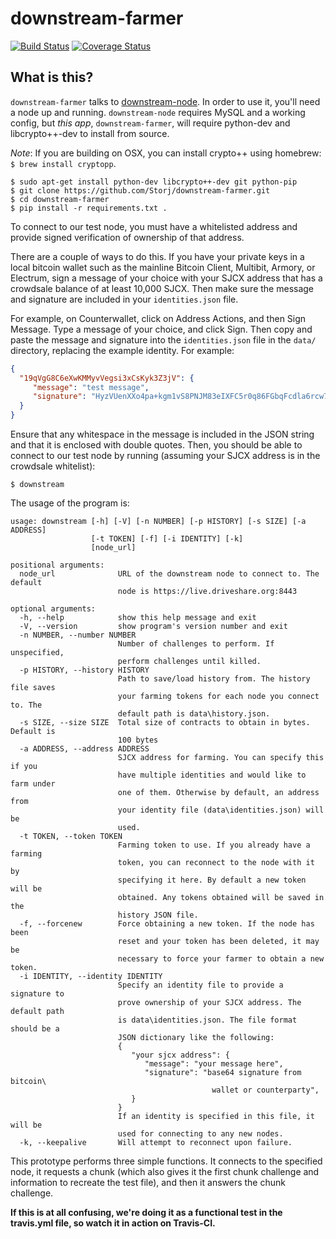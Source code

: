 downstream-farmer
=================

[![Build Status](https://travis-ci.org/Storj/downstream-farmer.svg?branch=master)](https://travis-ci.org/Storj/downstream-farmer)  [![Coverage Status](https://img.shields.io/coveralls/Storj/downstream-farmer.svg)](https://coveralls.io/r/Storj/downstream-farmer?branch=master)


## What is this?

`downstream-farmer` talks to [downstream-node](https://github.com/Storj/downstream-node).  In order to use it, you'll need a node up and running.  `downstream-node` requires MySQL and a working config, but *this app*, `downstream-farmer`, will require python-dev and libcrypto++-dev to install from source.

*Note*: If you are building on OSX, you can install crypto++ using homebrew: `$ brew install cryptopp`.

```
$ sudo apt-get install python-dev libcrypto++-dev git python-pip
$ git clone https://github.com/Storj/downstream-farmer.git
$ cd downstream-farmer
$ pip install -r requirements.txt .
```

To connect to our test node, you must have a whitelisted address and provide signed verification of ownership of that address.

There are a couple of ways to do this.  If you have your private keys in a local bitcoin wallet such as the mainline Bitcoin Client, Multibit, Armory, or Electrum, sign a message of your choice with your SJCX address that has a crowdsale balance of at least 10,000 SJCX.  Then make sure the message and signature are included in your `identities.json` file.

For example, on Counterwallet, click on Address Actions, and then Sign Message.  Type a message of your choice, and click Sign.  Then copy and paste the message and signature into the `identities.json` file in the `data/` directory, replacing the example identity.  For example:

```json
{
  "19qVgG8C6eXwKMMyvVegsi3xCsKyk3Z3jV": {
	 "message": "test message",
	 "signature": "HyzVUenXXo4pa+kgm1vS8PNJM83eIXFC5r0q86FGbqFcdla6rcw72/ciXiEPfjli3ENfwWuESHhv6K9esI0dl5I="
  }
}
```

Ensure that any whitespace in the message is included in the JSON string and that it is enclosed with double quotes.  Then, you should be able to connect to our test node by running (assuming your SJCX address is in the crowdsale whitelist):

```
$ downstream
```

The usage of the program is:

```
usage: downstream [-h] [-V] [-n NUMBER] [-p HISTORY] [-s SIZE] [-a ADDRESS]
                  [-t TOKEN] [-f] [-i IDENTITY] [-k]
                  [node_url]

positional arguments:
  node_url              URL of the downstream node to connect to. The default
                        node is https://live.driveshare.org:8443

optional arguments:
  -h, --help            show this help message and exit
  -V, --version         show program's version number and exit
  -n NUMBER, --number NUMBER
                        Number of challenges to perform. If unspecified,
                        perform challenges until killed.
  -p HISTORY, --history HISTORY
                        Path to save/load history from. The history file saves
                        your farming tokens for each node you connect to. The
                        default path is data\history.json.
  -s SIZE, --size SIZE  Total size of contracts to obtain in bytes. Default is
                        100 bytes
  -a ADDRESS, --address ADDRESS
                        SJCX address for farming. You can specify this if you
                        have multiple identities and would like to farm under
                        one of them. Otherwise by default, an address from
                        your identity file (data\identities.json) will be
                        used.
  -t TOKEN, --token TOKEN
                        Farming token to use. If you already have a farming
                        token, you can reconnect to the node with it by
                        specifying it here. By default a new token will be
                        obtained. Any tokens obtained will be saved in the
                        history JSON file.
  -f, --forcenew        Force obtaining a new token. If the node has been
                        reset and your token has been deleted, it may be
                        necessary to force your farmer to obtain a new token.
  -i IDENTITY, --identity IDENTITY
                        Specify an identity file to provide a signature to
                        prove ownership of your SJCX address. The default path
                        is data\identities.json. The file format should be a
                        JSON dictionary like the following:
                        {
                           "your sjcx address": {
                              "message": "your message here",
                              "signature": "base64 signature from bitcoin\
                                             wallet or counterparty",
                           }
                        }
                        If an identity is specified in this file, it will be
                        used for connecting to any new nodes.
  -k, --keepalive       Will attempt to reconnect upon failure.
```

This prototype performs three simple functions.  It connects to the specified node, it requests a chunk (which also gives it the first chunk challenge and information to recreate the test file), and then it answers the chunk challenge.

**If this is at all confusing, we're doing it as a functional test in the travis.yml file, so watch it in action on Travis-CI.**


